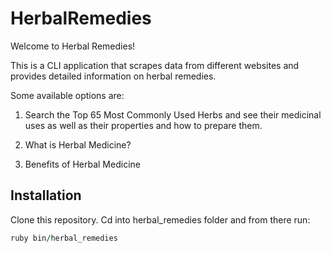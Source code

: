 # HerbalRemedies

Welcome to Herbal Remedies!

This is a CLI application that scrapes data from different websites and provides detailed information on herbal remedies.

Some available options are:

1. Search the Top 65 Most Commonly Used Herbs and see their medicinal uses as well as their properties and how to prepare them.

2. What is Herbal Medicine?

3. Benefits of Herbal Medicine

## Installation

Clone this repository. Cd into herbal_remedies folder and from there run:

```ruby
ruby bin/herbal_remedies
```
